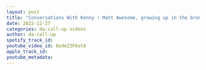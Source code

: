 ```yaml
---
layout: post
title: "Conversations With Kenny : Matt Awesome, growing up in the bronx , Pro Wrestling dreams."
date: 2022-12-27
categories: da-call-up videos
author: da-call-up
spotify_track_id: 
youtube_video_id: 0zdeZ3F6otA
apple_track_id: 
youtube_metadata: 
---
```

